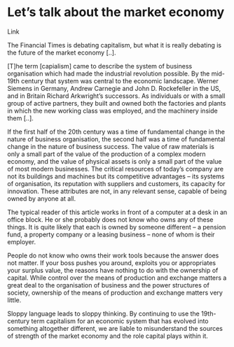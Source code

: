 # Let’s talk about the market economy

Link

The Financial Times is debating capitalism, but what it is really
debating is the future of the market economy [..].

[T]he term [capialism] came to describe the system of business
organisation which had made the industrial revolution possible. By the
mid-19th century that system was central to the economic
landscape. Werner Siemens in Germany, Andrew Carnegie and John
D. Rockefeller in the US, and in Britain Richard Arkwright’s
successors. As individuals or with a small group of active partners,
they built and owned both the factories and plants in which the new
working class was employed, and the machinery inside them [..].

If the first half of the 20th century was a time of fundamental change
in the nature of business organisation, the second half was a time of
fundamental change in the nature of business success. The value of raw
materials is only a small part of the value of the production of a
complex modern economy, and the value of physical assets is only a
small part of the value of most modern businesses. The critical
resources of today’s company are not its buildings and machines but
its competitive advantages – its systems of organisation, its
reputation with suppliers and customers, its capacity for
innovation. These attributes are not, in any relevant sense, capable
of being owned by anyone at all.

The typical reader of this article works in front of a computer at a
desk in an office block. He or she probably does not know who owns any
of these things. It is quite likely that each is owned by someone
different – a pension fund, a property company or a leasing business –
none of whom is their employer.

People do not know who owns their work tools because the answer does
not matter. If your boss pushes you around, exploits you or
appropriates your surplus value, the reasons have nothing to do with
the ownership of capital. While control over the means of production
and exchange matters a great deal to the organisation of business and
the power structures of society, ownership of the means of production
and exchange matters very little.

Sloppy language leads to sloppy thinking. By continuing to use the
19th-century term capitalism for an economic system that has evolved
into something altogether different, we are liable to misunderstand
the sources of strength of the market economy and the role capital
plays within it.
